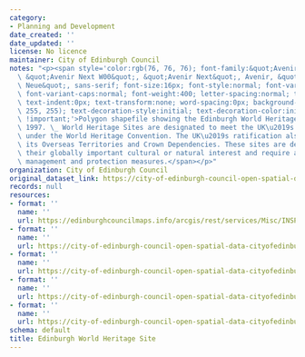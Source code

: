 ```yaml
---
category:
- Planning and Development
date_created: ''
date_updated: ''
license: No licence
maintainer: City of Edinburgh Council
notes: "<p><span style='color:rgb(76, 76, 76); font-family:&quot;Avenir Next W01&quot;,\
  \ &quot;Avenir Next W00&quot;, &quot;Avenir Next&quot;, Avenir, &quot;Helvetica\
  \ Neue&quot;, sans-serif; font-size:16px; font-style:normal; font-variant-ligatures:normal;\
  \ font-variant-caps:normal; font-weight:400; letter-spacing:normal; text-align:start;\
  \ text-indent:0px; text-transform:none; word-spacing:0px; background-color:rgb(255,\
  \ 255, 255); text-decoration-style:initial; text-decoration-color:initial; display:inline\
  \ !important;'>Polygon shapefile showing the Edinburgh World Heritage Site as of\
  \ 1997. \_ World Heritage Sites are designated to meet the UK\u2019s commitments\
  \ under the World Heritage Convention. The UK\u2019s ratification also extends to\
  \ its Overseas Territories and Crown Dependencies. These sites are designated for\
  \ their globally important cultural or natural interest and require appropriate\
  \ management and protection measures.</span></p>"
organization: City of Edinburgh Council
original_dataset_link: https://city-of-edinburgh-council-open-spatial-data-cityofedinburgh.hub.arcgis.com/maps/9a58e8a82ad2409284673951cd16d691_18
records: null
resources:
- format: ''
  name: ''
  url: https://edinburghcouncilmaps.info/arcgis/rest/services/Misc/INSPIRE/MapServer/18
- format: ''
  name: ''
  url: https://city-of-edinburgh-council-open-spatial-data-cityofedinburgh.hub.arcgis.com/datasets/9a58e8a82ad2409284673951cd16d691_18.geojson?outSR=%7B%22latestWkid%22%3A27700%2C%22wkid%22%3A27700%7D
- format: ''
  name: ''
  url: https://city-of-edinburgh-council-open-spatial-data-cityofedinburgh.hub.arcgis.com/datasets/9a58e8a82ad2409284673951cd16d691_18.csv?outSR=%7B%22latestWkid%22%3A27700%2C%22wkid%22%3A27700%7D
- format: ''
  name: ''
  url: https://city-of-edinburgh-council-open-spatial-data-cityofedinburgh.hub.arcgis.com/datasets/9a58e8a82ad2409284673951cd16d691_18.kml?outSR=%7B%22latestWkid%22%3A27700%2C%22wkid%22%3A27700%7D
- format: ''
  name: ''
  url: https://city-of-edinburgh-council-open-spatial-data-cityofedinburgh.hub.arcgis.com/datasets/9a58e8a82ad2409284673951cd16d691_18.zip?outSR=%7B%22latestWkid%22%3A27700%2C%22wkid%22%3A27700%7D
schema: default
title: Edinburgh World Heritage Site
---
```

